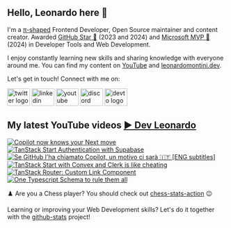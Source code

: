 ## Hello, Leonardo here 👋

I'm a [π-shaped](https://youtu.be/Dje_jaiMnYg) Frontend Developer, Open Source maintainer and content creator. Awarded [GitHub Star 🌟](https://stars.github.com/profiles/Balastrong/) (2023 and 2024) and [Microsoft MVP 🔷](https://mvp.microsoft.com/en-US/mvp/profile/51d820c5-949f-4961-aec5-09e34035cb24) (2024) in Developer Tools and Web Development.

I enjoy constantly learning new skills and sharing knowledge with everyone around me. You can find my content on [YouTube](https://www.youtube.com/c/DevLeonardo?sub_confirmation=1) and [leonardomontini.dev](https://leonardomontini.dev).

Let's get in touch! Connect with me on:

<div align="left">
  <a href="https://twitter.com/Balastrong" target="_blank"><img src="https://raw.githubusercontent.com/maurodesouza/profile-readme-generator/master/src/assets/icons/social/twitter/default.svg" width="52" height="40" alt="twitter logo" /></a>
  <a href="https://www.linkedin.com/in/leonardo-montini/" target="_blank"><img src="https://raw.githubusercontent.com/maurodesouza/profile-readme-generator/master/src/assets/icons/social/linkedin/default.svg" width="52" height="40" alt="linkedin logo" /></a>
  <a href="https://www.youtube.com/c/DevLeonardo?sub_confirmation=1" target="_blank"><img src="https://raw.githubusercontent.com/maurodesouza/profile-readme-generator/master/src/assets/icons/social/youtube/default.svg" width="52" height="40" alt="youtube logo" /></a>
  <a href="https://discord.gg/bqwyEa6We6" target="_blank"><img src="https://raw.githubusercontent.com/maurodesouza/profile-readme-generator/master/src/assets/icons/social/discord/default.svg" width="52" height="40" alt="discord logo" /></a>
  <a href="https://dev.to/balastrong" target="_blank"><img src="https://raw.githubusercontent.com/maurodesouza/profile-readme-generator/master/src/assets/icons/social/devto/default.svg" width="52" height="40" alt="devto logo" /></a>
</div>

## My latest YouTube videos [▶️ Dev Leonardo](https://www.youtube.com/@DevLeonardo?sub_confirmation=1)

<!-- BEGIN YOUTUBE-CARDS -->
[![Copilot now knows your Next move](https://ytcards.demolab.com/?id=bq4D_A7UPY8&title=Copilot+now+knows+your+Next+move&lang=en&timestamp=1739620854&background_color=%230d1117&title_color=%23ffffff&stats_color=%23dedede&max_title_lines=1&width=250&border_radius=5&duration=429 "Copilot now knows your Next move")](https://www.youtube.com/watch?v=bq4D_A7UPY8)
[![TanStack Start Authentication with Supabase](https://ytcards.demolab.com/?id=6c8kuvBolQg&title=TanStack+Start+Authentication+with+Supabase&lang=en&timestamp=1739361609&background_color=%230d1117&title_color=%23ffffff&stats_color=%23dedede&max_title_lines=1&width=250&border_radius=5&duration=486 "TanStack Start Authentication with Supabase")](https://www.youtube.com/watch?v=6c8kuvBolQg)
[![Se GitHub l'ha chiamato Copilot, un motivo ci sarà 🇮🇹 [ENG subtitles]](https://ytcards.demolab.com/?id=T8xYVyhvO_Q&title=Se+GitHub+l%27ha+chiamato+Copilot%2C+un+motivo+ci+sar%C3%A0+%F0%9F%87%AE%F0%9F%87%B9+%5BENG+subtitles%5D&lang=en&timestamp=1738756843&background_color=%230d1117&title_color=%23ffffff&stats_color=%23dedede&max_title_lines=1&width=250&border_radius=5&duration=3325 "Se GitHub l'ha chiamato Copilot, un motivo ci sarà 🇮🇹 [ENG subtitles]")](https://www.youtube.com/watch?v=T8xYVyhvO_Q)
[![TanStack Start with Convex and Clerk is like cheating](https://ytcards.demolab.com/?id=RXDYqoO7V6w&title=TanStack+Start+with+Convex+and+Clerk+is+like+cheating&lang=en&timestamp=1738065629&background_color=%230d1117&title_color=%23ffffff&stats_color=%23dedede&max_title_lines=1&width=250&border_radius=5&duration=268 "TanStack Start with Convex and Clerk is like cheating")](https://www.youtube.com/watch?v=RXDYqoO7V6w)
[![TanStack Router: Custom Link Component](https://ytcards.demolab.com/?id=-kmf3ZYlduU&title=TanStack+Router%3A+Custom+Link+Component&lang=en&timestamp=1737374400&background_color=%230d1117&title_color=%23ffffff&stats_color=%23dedede&max_title_lines=1&width=250&border_radius=5&duration=397 "TanStack Router: Custom Link Component")](https://www.youtube.com/watch?v=-kmf3ZYlduU)
[![One Typescript Schema to rule them all](https://ytcards.demolab.com/?id=_JDf5_wVujo&title=One+Typescript+Schema+to+rule+them+all&lang=en&timestamp=1736769654&background_color=%230d1117&title_color=%23ffffff&stats_color=%23dedede&max_title_lines=1&width=250&border_radius=5&duration=297 "One Typescript Schema to rule them all")](https://www.youtube.com/watch?v=_JDf5_wVujo)
<!-- END YOUTUBE-CARDS -->

♟️ Are you a Chess player? You should check out [chess-stats-action](https://github.com/Balastrong/chess-stats-action) 😉

Learning or improving your Web Development skills? Let's do it together with the [github-stats](https://github.com/Balastrong/github-stats) project!
